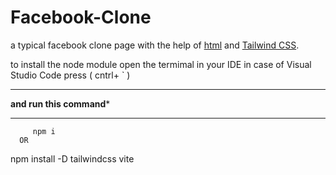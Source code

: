 # Facebook-Clone
a typical facebook clone page with the help of [html](https://www.w3schools.com/html/) and [Tailwind CSS](https://tailwindcss.com/).

to install the node module open the termimal in your IDE in case of Visual Studio Code 
press ( cntrl+ ` )

******************************************
******and run this command*******
****
         npm i
      OR
      
npm install -D tailwindcss vite

    
